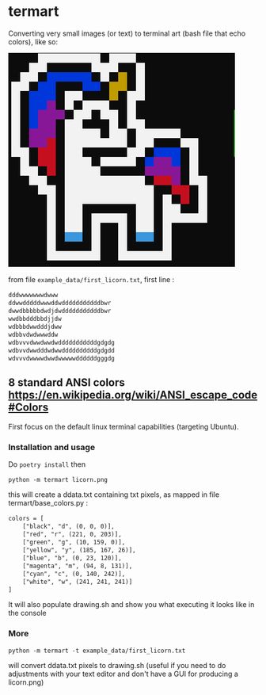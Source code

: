 # termart

Converting  very small images (or text) to terminal art (bash file that echo colors), like so: 

![](console.PNG)

from file `example_data/first_licorn.txt`, first line :
```
dddwwwwwwwdwww
ddwwdddddwwwddwdddddddddddbwr
dwwdbbbbbdwdjdwdddddddddddbwr
wwdbbdddbbdjjdw
wdbbbdwwdddjdww
wdbbvdwdwwwddw
wdbvvvdwwdwwdwdddddddddddgdgdg
wdbvvdwwdddwdwwddddddddddgdgdd
wdvvvdwwwwdwwdwwwwwddddddgggdg
```
## 8 standard ANSI colors https://en.wikipedia.org/wiki/ANSI_escape_code#Colors

First focus on the default linux terminal capabilities (targeting Ubuntu).

### Installation and usage 

Do `poetry install` then
```
python -m termart licorn.png
```

this will create a ddata.txt containing txt pixels, as mapped in file termart/base_colors.py :
```
colors = [
    ["black", "d", (0, 0, 0)],
    ["red", "r", (221, 0, 203)],
    ["green", "g", (10, 159, 0)],
    ["yellow", "y", (185, 167, 26)],
    ["blue", "b", (0, 23, 120)],
    ["magenta", "m", (94, 8, 131)],
    ["cyan", "c", (0, 140, 242)],
    ["white", "w", (241, 241, 241)]
]
```
It will also populate drawing.sh and show you what executing it looks like in the console

### More
```
python -m termart -t example_data/first_licorn.txt
```
will convert ddata.txt pixels to drawing.sh (useful if you need to do adjustments with your text editor and don't have a GUI for producing a licorn.png)